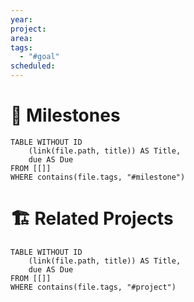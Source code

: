 ```yaml
---
year: 
project: 
area: 
tags:
  - "#goal"
scheduled:
---
```

# 🚏 Milestones

```dataview
TABLE WITHOUT ID
	(link(file.path, title)) AS Title,
	due AS Due
FROM [[]]
WHERE contains(file.tags, "#milestone")
```

# 🏗️ Related Projects

```dataview
TABLE WITHOUT ID
	(link(file.path, title)) AS Title,
	due AS Due
FROM [[]]
WHERE contains(file.tags, "#project")
```
